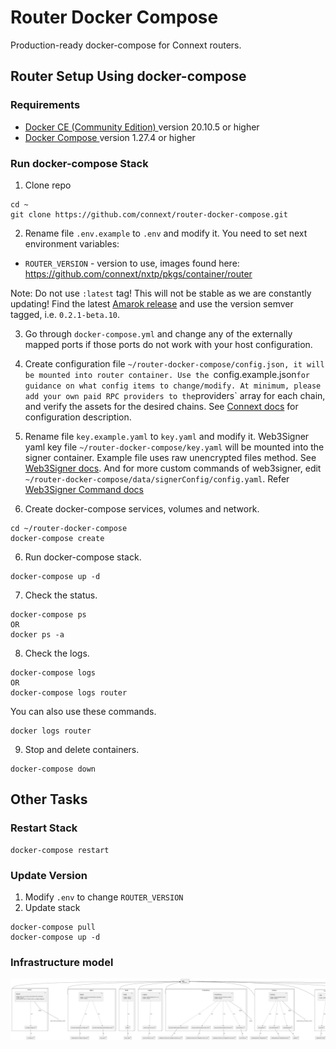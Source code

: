 # Router Docker Compose

Production-ready docker-compose for Connext routers.

## Router Setup Using docker-compose

### Requirements

- [ Docker CE (Community Edition) ](https://docs.docker.com/install/) version 20.10.5 or higher
- [ Docker Compose ](https://docs.docker.com/compose/install/) version 1.27.4 or higher

### Run docker-compose Stack

1. Clone repo

```
cd ~
git clone https://github.com/connext/router-docker-compose.git
```

2. Rename file `.env.example` to `.env` and modify it. You need to set next environment variables:

- `ROUTER_VERSION` - version to use, images found here: https://github.com/connext/nxtp/pkgs/container/router

Note: Do not use `:latest` tag! This will not be stable as we are constantly updating! Find the latest [Amarok release](https://github.com/connext/nxtp/releases) and use the version semver tagged, i.e. `0.2.1-beta.10`.

3. Go through `docker-compose.yml` and change any of the externally mapped ports if those ports do not work with your host configuration.

4. Create configuration file `~/router-docker-compose/config.json, it will be mounted into router container. Use the `config.example.json` for guidance on what config items to change/modify. At minimum, please add your own paid RPC providers to the `providers` array for each chain, and verify the assets for the desired chains. See [Connext docs](https://docs.connext.network/Routers/Reference/configuration/) for configuration description.

5. Rename file `key.example.yaml` to `key.yaml` and modify it. Web3Signer yaml key file `~/router-docker-compose/key.yaml` will be mounted into the signer container. Example file uses raw unencrypted files method. See [Web3Signer docs](https://docs.web3signer.consensys.net/en/22.5.1/HowTo/Use-Signing-Keys/). 
And for more custom commands of web3signer, edit `~/router-docker-compose/data/signerConfig/config.yaml`. Refer [Web3Signer Command docs](https://docs.web3signer.consensys.net/en/22.5.1/Reference/CLI/CLI-Syntax/)


7. Create docker-compose services, volumes and network.

```
cd ~/router-docker-compose
docker-compose create
```

6. Run docker-compose stack.

```
docker-compose up -d
```

7. Check the status.

```
docker-compose ps
OR
docker ps -a
```

8. Check the logs.

```
docker-compose logs
OR
docker-compose logs router
```

You can also use these commands.

```
docker logs router
```

9. Stop and delete containers.

```
docker-compose down
```

## Other Tasks

### Restart Stack

```
docker-compose restart
```

### Update Version

1. Modify `.env` to change `ROUTER_VERSION`
2. Update stack

```
docker-compose pull
docker-compose up -d
```


### Infrastructure model

![Infrastructure model](.infragenie/infrastructure_model.png)
